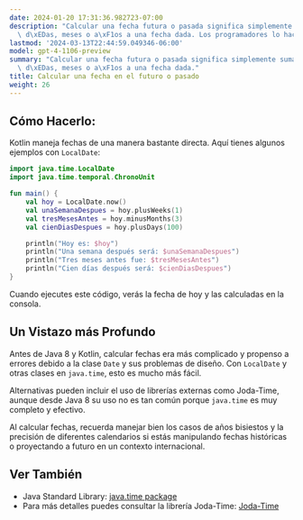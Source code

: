 ```yaml
---
date: 2024-01-20 17:31:36.982723-07:00
description: "Calcular una fecha futura o pasada significa simplemente sumar o restar\
  \ d\xEDas, meses o a\xF1os a una fecha dada. Los programadores lo hacen para manejar\u2026"
lastmod: '2024-03-13T22:44:59.049346-06:00'
model: gpt-4-1106-preview
summary: "Calcular una fecha futura o pasada significa simplemente sumar o restar\
  \ d\xEDas, meses o a\xF1os a una fecha dada."
title: Calcular una fecha en el futuro o pasado
weight: 26
---
```


## Cómo Hacerlo:
Kotlin maneja fechas de una manera bastante directa. Aquí tienes algunos ejemplos con `LocalDate`:

```Kotlin
import java.time.LocalDate
import java.time.temporal.ChronoUnit

fun main() {
    val hoy = LocalDate.now()
    val unaSemanaDespues = hoy.plusWeeks(1)
    val tresMesesAntes = hoy.minusMonths(3)
    val cienDiasDespues = hoy.plusDays(100)

    println("Hoy es: $hoy")
    println("Una semana después será: $unaSemanaDespues")
    println("Tres meses antes fue: $tresMesesAntes")
    println("Cien días después será: $cienDiasDespues")
}
```

Cuando ejecutes este código, verás la fecha de hoy y las calculadas en la consola.

## Un Vistazo más Profundo
Antes de Java 8 y Kotlin, calcular fechas era más complicado y propenso a errores debido a la clase `Date` y sus problemas de diseño. Con `LocalDate` y otras clases en `java.time`, esto es mucho más fácil.

Alternativas pueden incluir el uso de librerías externas como Joda-Time, aunque desde Java 8 su uso no es tan común porque `java.time` es muy completo y efectivo.

Al calcular fechas, recuerda manejar bien los casos de años bisiestos y la precisión de diferentes calendarios si estás manipulando fechas históricas o proyectando a futuro en un contexto internacional.

## Ver También
- Java Standard Library: [java.time package](https://docs.oracle.com/javase/8/docs/api/java/time/package-summary.html)
- Para más detalles puedes consultar la librería Joda-Time: [Joda-Time](https://www.joda.org/joda-time/)
